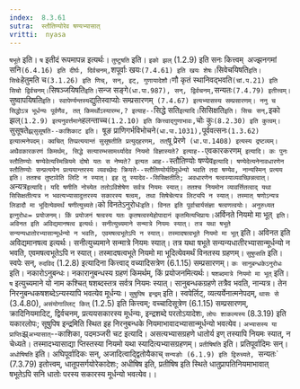 ```yaml
---
index:  8.3.61
sutra:  स्तौतिण्योरेव षण्यभ्यासात्
vritti:  nyasa
---
```


`षभूते` इति। `ष` इतीदं रूपमापन्न इत्यर्थः। `तुष्टुषति` इति। `इको झल्` (1.2.9) इति सनः कित्त्वम्` `अज्झनगमां सनि` (6.4.16) इति दीर्घः, दिर्वचनम्, `शपूर्वाः खयः` (7.4.61) इति खयः शेषः। `सिवेचयिषति` इति। सिचेः `हेतुमति च` (3.1.26) इति णिच्, सन्, इट्, गुणायादेशौ। `णौ कृतं स्थानिवद्भवति` (चां.प.21) इति सिचो द्विर्वचनम्। `सिषञ्जयिषति` इति। `सन्ज सङ्गे` (धा.पा.987), सन्, द्विर्वचनम्, `सन्यतः` (7.4.79) इतीत्त्वम्। `सुष्वापयिषति` इति। स्वापेर्ण्यन्तस्य `द्युतिस्वाप्योः सम्प्रसारणम्` (7.4.67) इत्यभ्यासस्य सम्प्रसारणम्।
ननु च सिद्धोऽत्र भूर्धन्यः पूर्वणैव, तत् किमर्थोऽस्यारम्भ,? इत्याह--`सिद्धे सति` इत्यादि। `सिसिक्षति` इति। सिचः सन्, `इको झल्` (1.2.9) इत्यनुवर्त्तमाने `हलन्ताच्च` (1.2.10) इति कित्त्वाद्गुणाभावः, `चोः कुः` (8.2.30) इति कुत्वम्। `सुसूषते`झ्र्सुसूषति--काशिकाट इति। `षूङ प्राणिगर्भविभोचने` (धा.पा.1031), `पूर्ववत्सनः` (1.3.62) इत्यात्मनेपदम्। क्वचित् तिप्प्रत्ययान्तं सुसूषतीति प्रत्युद्हरणम्, तत् `षू प्रेरणे` (धा.पा.1408) इत्यस्य द्रष्टव्यम्।
अथैवकारकरणं किमर्थम्, सिद्धे सत्यारम्भसामर्थ्यादेव नियमो विज्ञास्यते? इत्याह--`एवकारकरणम्` इत्यादि। कः पुनः स्तौतिण्योः षण्येवेत्यस्मिन्नियमे दोषो यतः स नेष्यते? इत्यत आह--`स्तौतिण्योः षण्येव` इत्यादि। षण्येदेत्यनेनावधारणेन स्तौतिण्योः सन्प्रत्ययेन प्रत्ययान्तरस्य व्यवच्छेदः क्रियते--स्तौतिण्योर्यदिमूर्धन्यो भवति तदा षण्येव, नान्यस्मिन् प्रत्यय इति। ततश्च तुष्टावेति लिटि न स्यात्। इह तु स्यादेव--सिसिक्षतीति; अवधारणेन षत्वस्याव्यवच्छिन्नत्वात्।
`अन्यत्र` इत्यादि। यदि षणीति नोच्येत ततोऽविशेषेण सर्वत्र नियमः स्यात्। ततश्च नियमोन व्यावर्त्तितत्वाद् यथा सिसिक्षतीत्यत्र न भवत्यभ्यासादुत्तरस्य सकारस्य षत्वम्, तथा सिषेचेत्यत्र लिट्यपि न स्यात्। तस्मात् षणोऽन्यत्र लिडादौ मा भूदित्येवमर्थं षणीत्युच्यते।
`को विनतेऽनुरोधः` इति। विनत इति पूर्वाचार्यसंज्ञा षत्वणत्वयोः। अनुरुध्यत इत्नुरोधः= प्रयोजनम्। किं प्रयोजनं षत्वस्य यतः कृतषत्वस्येहोपादानं कृतमित्यभिप्रायः। `अर्विनते नियमो मा भूत्` इति। अविनत इति अविद्यमानषत्व इत्यर्थः। सनीत्युच्यमाने सन्मात्रे नियमः स्यात्। तत्र यथा षभूते सन्यन्यधातोरभ्यासान्मूर्धन्यो न भवति, एवमषत्वभूतेऽपि न स्यात्। तस्मादषत्वभूते नियमो मा भूत्` इति। अविनत इति अविद्यमानषत्व इत्यर्थः। सनीत्युच्यमाने सन्मात्रे नियमः स्यात्। तत्र यथा षभूते सन्यन्यधातीरभ्यासान्मूर्धन्यो न भवति, एवमषत्वभूतेऽपि न स्यात्। तस्मादषत्वभूते नियमो मा भूदित्येवमर्थं विनतस्य ग्रहणम्। `सुषुप्सति` इति। स्वपेः सन्, `रुदविद` (1.2.8) इत्यादिना कित्त्वाद् वच्यादिसत्रेण (6.1.15) सम्प्रसारणम्।
`कः सानुबन्धकेऽनुरोधः` इति। नकारोऽनुबन्धः। नकारानुबन्धस्य ग्रहणं किमर्थम्, किं प्रयोजनमित्यर्थः। `षशब्दमात्रे नियमो मा भूत्` इति। `ष` इत्युच्यमाने यो नाम कश्चित् षशब्दस्तत्र सर्वत्र नियमः स्यात्। सानुबन्धकग्रहणे तत्रैव भवति, नान्यत्र। तेन निरनुबन्धकषशब्देऽन्यस्यापि भवत्येव मूर्धन्यः। `सुषुपिष इन्द्रम्` इति। स्वपेर्लिट्, व्यत्यर्येनात्मनेपदम्, `थासः से` (3.4.80), `असंयोगाल्लिट् कित्` (1.2.5) इति कित्त्वम्; वच्चादिसूत्रेण (6.1.15) सम्प्रसारणम्, क्रादिनियमादिट्, द्विर्वचनम्, प्रत्ययसकारस्य मूर्धन्यः, इन्द्रशब्दे परतोऽयादेशः, `लोपः शाकल्यस्य` (8.3.19) इति यकारलोपः; सूषुपिष इन्द्रमिति स्थित इह निरनुबन्धके नियमाभावादभ्यासान्मूर्धन्यो भवत्येव।
`अभ्यासस्य या प्राप्तिः`झ्र्`अभ्यासात्`--काशिका, पदमञ्जरी चट इत्यादि। असत्यभ्यासग्रहणे धातोर्य इण् तस्यापि नियमः स्यात्, न चेध्यते। तस्मादभ्यासाद्या प्तिस्तस्या नियमो यथा स्यादित्यभ्यासग्रहणम्। `प्रतीषिषति` इति। प्रतिपूर्वादिमः सन्। `अधोषिषति` इति। अघिपूर्वादिकः सन्, अजादित्वाद्द्वितोयैकाच् `सन्यङोः (6.1.9) इति द्विरुच्यते, `सन्यतः` (7.3.79) इतोत्त्वम्, धातूपसर्गयोरेकादेशः; अधीषिष इति, प्रतीषिष इति स्थिते धातुप्रापतिनियमाभावात् षभूतेऽपि सनि धातोः परस्य सकारस्य मूर्धन्यो भवत्येव।।

